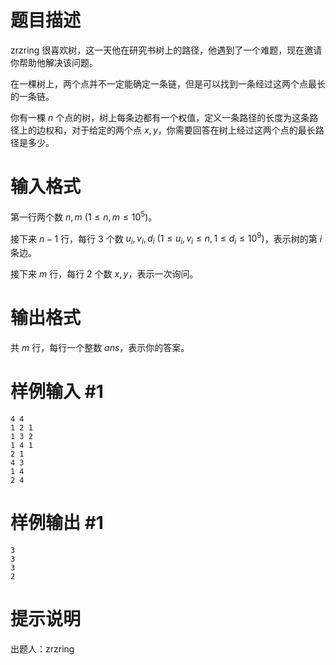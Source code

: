 # 题目描述

zrzring 很喜欢树，这一天他在研究书树上的路径，他遇到了一个难题，现在邀请你帮助他解决该问题。

在一棵树上，两个点并不一定能确定一条链，但是可以找到一条经过这两个点最长的一条链。

你有一棵 $n$ 个点的树，树上每条边都有一个权值，定义一条路径的长度为这条路径上的边权和，对于给定的两个点 $x, y$，你需要回答在树上经过这两个点的最长路径是多少。

# 输入格式

第一行两个数 $n, m$ $(1\leq n, m\leq 10^5)$。

接下来 $n - 1$ 行，每行 $3$ 个数 $u_i, v_i, d_i$ $(1\leq u_i, v_i\leq n, 1\leq d_i\leq 10^9)$，表示树的第 $i$ 条边。

接下来 $m$ 行，每行 $2$ 个数 $x, y$，表示一次询问。

# 输出格式

共 $m$ 行，每行一个整数 $ans$，表示你的答案。

# 样例输入 #1

```
4 4
1 2 1
1 3 2
1 4 1
2 1
4 3
1 4
2 4
```

# 样例输出 #1

```
3
3
3
2
```

# 提示说明

出题人：zrzring